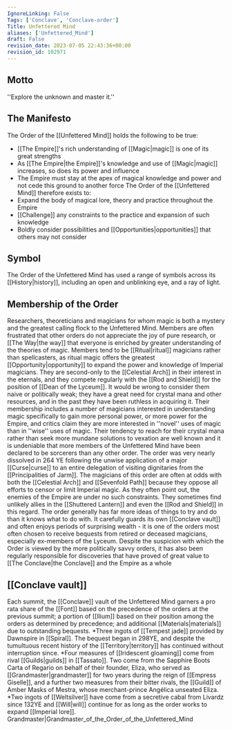 ```yaml
---
IgnoreLinking: False
Tags: ['Conclave', 'Conclave-order']
Title: Unfettered Mind
aliases: ['Unfettered_Mind']
draft: False
revision_date: 2023-07-05 22:43:36+00:00
revision_id: 102971
---
```


## Motto
''Explore the unknown and master it.''
## The Manifesto
The Order of the [[Unfettered Mind]] holds the following to be true:
* [[The Empire]]'s rich understanding of [[Magic|magic]] is one of its great strengths
* As [[The Empire|the Empire]]'s knowledge and use of [[Magic|magic]] increases, so does its power and influence
* The Empire must stay at the apex of magical knowledge and power and not cede this ground to another force
The Order of the [[Unfettered Mind]] therefore exists to:
* Expand the body of magical lore, theory and practice throughout the Empire
* [[Challenge]] any constraints to the practice and expansion of such knowledge
* Boldly consider possibilities and [[Opportunities|opportunities]] that others may not consider
## Symbol
The Order of the Unfettered Mind has used a range of symbols across its [[History|history]], including an open and unblinking eye, and a ray of light.
## Membership of the Order
Researchers, theoreticians and magicians for whom magic is both a mystery and the greatest calling flock to the Unfettered Mind. Members are often frustrated that other orders do not appreciate the joy of pure research, or [[The Way|the way]] that everyone is enriched by greater understanding of the theories of magic. Members tend to be [[Ritual|ritual]] magicians rather than spellcasters, as ritual magic offers the greatest [[Opportunity|opportunity]] to expand the power and knowledge of Imperial magicians. They are second-only to the [[Celestial Arch]] in their interest in the eternals, and they compete regularly with the [[Rod and Shield]] for the position of [[Dean of the Lyceum]].
It would be wrong to consider them naive or politically weak; they have a great need for crystal mana and other resources, and in the past they have been ruthless in acquiring it. Their membership includes a number of magicians interested in understanding magic specifically to gain more personal power, or more power for the Empire, and critics claim they are more interested in ''novel'' uses of magic than in ''wise'' uses of magic. Their tendency to reach for their crystal mana rather than seek more mundane solutions to vexation are well known and it is undeniable that more members of the Unfettered Mind have been declared to be sorcerers than any other order. The order was very nearly dissolved in 264 YE following the unwise application of a major [[Curse|curse]] to an entire delegation of visiting dignitaries from the [[Principalities of Jarm]].
The magicians of this order are often at odds with both the [[Celestial Arch]] and [[Sevenfold Path]] because they oppose all efforts to censor or limit Imperial magic. As they often point out, the enemies of the Empire are under no such constraints. They sometimes find unlikely allies in the [[Shuttered Lantern]] and even the [[Rod and Shield]] in this regard.
The order generally has far more ideas of things to try and do than it knows what to do with. It carefully guards its own [[Conclave vault]] and often enjoys periods of surprising wealth - it is one of the orders most often chosen to receive bequests from retired or deceased magicians, especially ex-members of the Lyceum. Despite the suspicion with which the Order is viewed by the more politically savvy orders, it has also been regularly responsible for discoveries that have proved of great value to [[The Conclave|the Conclave]] and the Empire as a whole
## [[Conclave vault]]
Each summit, the [[Conclave]] vault of the Unfettered Mind garners a pro rata share of the [[Font]] based on the precedence of the orders at the previous summit; a portion of [[Ilium]] based on their position among the orders as determined by precedence; and additional [[Materials|materials]] due to outstanding bequests.
*Three ingots of [[Tempest jade]] provided by Dawnspire in [[Spiral]]. The bequest began in 298YE, and despite the tumultuous recent history of the [[Territory|territory]] has continued without interruption since. 
*Four measures of [[Iridescent gloaming]] come from rival [[Guilds|guilds]] in [[Tassato]]. Two come from the Sapphire Boots Carta of Regario on behalf of their founder, Eliza, who served as [[Grandmaster|grandmaster]] for two years during the reign of [[Empress Giselle]], and a further two measures from their bitter rivals, the [[Guild]] of Amber Masks of Mestra, whose merchant-prince Angélica unseated Eliza. 
*Two ingots of [[Weltsilver]] have come from a secretive cabal from Livardz since 132YE and [[Will|will]] continue for as long as the order works to expand [[Imperial lore]].
Grandmaster|Grandmaster_of_the_Order_of_the_Unfettered_Mind